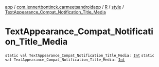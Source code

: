 [app](../../../index.md) / [com.lennertbontinck.carmeetsandroidapp](../../index.md) / [R](../index.md) / [style](index.md) / [TextAppearance_Compat_Notification_Title_Media](./-text-appearance_-compat_-notification_-title_-media.md)

# TextAppearance_Compat_Notification_Title_Media

`static val TextAppearance_Compat_Notification_Title_Media: `[`Int`](https://kotlinlang.org/api/latest/jvm/stdlib/kotlin/-int/index.html)
`static val TextAppearance_Compat_Notification_Title_Media: `[`Int`](https://kotlinlang.org/api/latest/jvm/stdlib/kotlin/-int/index.html)